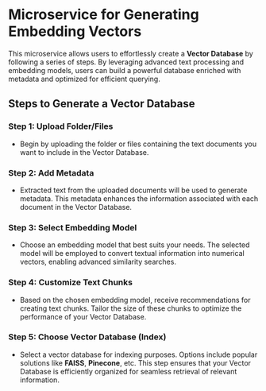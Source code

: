 # Microservice for Generating Embedding Vectors

This microservice allows users to effortlessly create a **Vector Database** by following a series of steps. By leveraging advanced text processing and embedding models, users can build a powerful database enriched with metadata and optimized for efficient querying.

## Steps to Generate a Vector Database

### Step 1: Upload Folder/Files
- Begin by uploading the folder or files containing the text documents you want to include in the Vector Database.

### Step 2: Add Metadata
- Extracted text from the uploaded documents will be used to generate metadata. This metadata enhances the information associated with each document in the Vector Database.

### Step 3: Select Embedding Model
- Choose an embedding model that best suits your needs. The selected model will be employed to convert textual information into numerical vectors, enabling advanced similarity searches.

### Step 4: Customize Text Chunks
- Based on the chosen embedding model, receive recommendations for creating text chunks. Tailor the size of these chunks to optimize the performance of your Vector Database.

### Step 5: Choose Vector Database (Index)
- Select a vector database for indexing purposes. Options include popular solutions like **FAISS**, **Pinecone**, etc. This step ensures that your Vector Database is efficiently organized for seamless retrieval of relevant information.

